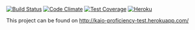[![Build Status](https://semaphoreci.com/api/v1/projects/189d3bf0-7a4c-492d-b4a9-ddf639e7f479/442420/shields_badge.svg)](https://semaphoreci.com/kaiomagalhaes/proficiency-test)
[![Code Climate](https://codeclimate.com/github/kaiomagalhaes/proficiency-test/badges/gpa.svg)](https://codeclimate.com/github/kaiomagalhaes/proficiency-test)
[![Test Coverage](https://codeclimate.com/github/kaiomagalhaes/proficiency-test/badges/coverage.svg)](https://codeclimate.com/github/kaiomagalhaes/proficiency-test/coverage)
[![Heroku](https://heroku-badge.herokuapp.com/?app=kaio-proficiency-test)](http://kaio-proficiency-test.herokuapp.com/)

This project can be found on http://kaio-proficiency-test.herokuapp.com/